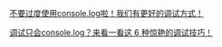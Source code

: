 [不要过度使用console.log啦！我们有更好的调试方式！](https://mp.weixin.qq.com/s/-Lg5KLMyP6CXItvrUEJx-w)

[调试只会console.log？来看一看这 6 种惊艳的调试技巧！](https://mp.weixin.qq.com/s?__biz=MzkxNjUxMDg4Ng==&mid=2247490819&idx=1&sn=99e50fcc55a590966fac3aa1543cb435&chksm=c14f9ccaf63815dc1637f9452bf2fcca2d031b516826fcda773739d7c7a8aa692b2edba6619c&token=760951566&lang=zh_CN&scene=21&key=daf9bdc5abc4e8d09c493e77f0d9ca09de41d688d7a18cada489aa30a3345e1caa169b0acb5612c96a3923464e5d901aef512e5dd42e74c68a0c9f87c47d21bcf01424c64b642321ff0ad32d4a198f67edb6ae8f20305651e24df47298f9444420314ea4eaffedd95547492d896c68315040f15f1cc14ad8bfd3e14370a02edf&ascene=0&uin=OTUyODY5NDIz&devicetype=iMac+Macmini8%2C1+OSX+OSX+13.2+build(22D49)&version=13070110&nettype=WIFI&countrycode=CN&fontScale=100&exportkey=n_ChQIAhIQmltlWKaeNbHqvZR2nHl1qxKCAgIE97dBBAEAAAAAALz7L8uQPW4AAAAOpnltbLcz9gKNyK89dVj0TO%2B7Hh8GkhB%2BLNj3zMf3kSahqaPSMz7A4Qz6s0sNkp60ZptQmzCPUU6T12LvZBTMd%2BSdzWfIqsCEfxNfPxa4f0aUfTzVFhpQKFlA61zuW7FDpdaBLr3GZwhcIhuv4vF4wtQkAgCxpVsIWFH2QCwCC5bVrj0dyGxQd%2BLlv9Ll2wpCCJV%2BmgROOlVOxsj8M1OK2KglQQ2HkTyr%2B7OX2HJy5fUhUknUEl%2FQAdJwo4C4K%2F2JCWlwTl11BHvC68OTOJ6EdLsWT4N28kCqdLPh0jgAZ8vMJdw7yCZBGH9lbw%3D%3D&acctmode=0&pass_ticket=jecZ4Ja37yvI2bIvairwS2ufAnH%2BwQpYkWoXMab%2FF10dNRQrjN6fJthH4TEaxpYA&wx_header=0&nwr_flag=1#wechat_redirect)





